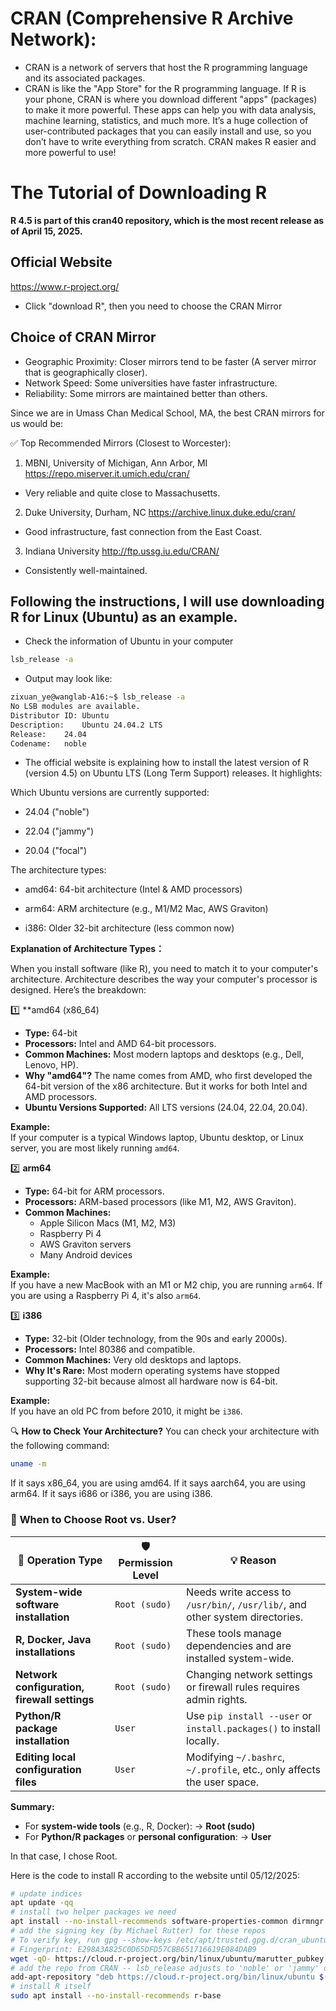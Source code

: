 # CRAN (Comprehensive R Archive Network):
- CRAN is a network of servers that host the R programming language and its associated packages. 
- CRAN is like the "App Store" for the R programming language. If R is your phone, CRAN is where you download different "apps" (packages) to make it more powerful. These apps can help you with data analysis, machine learning, statistics, and much more. It’s a huge collection of user-contributed packages that you can easily install and use, so you don’t have to write everything from scratch. CRAN makes R easier and more powerful to use!

# The Tutorial of Downloading R

**R 4.5 is part of this cran40 repository, which is the most recent release as of April 15, 2025.**

## Official Website

https://www.r-project.org/

- Click "download R", then you need to choose the CRAN Mirror

## Choice of CRAN Mirror
- Geographic Proximity: Closer mirrors tend to be faster (A server mirror that is geographically closer).
- Network Speed: Some universities have faster infrastructure.
- Reliability: Some mirrors are maintained better than others.

Since we are in Umass Chan Medical School, MA, the best CRAN mirrors for us would be:

✅ Top Recommended Mirrors (Closest to Worcester):
1. MBNI, University of Michigan, Ann Arbor, MI
https://repo.miserver.it.umich.edu/cran/
- Very reliable and quite close to Massachusetts.

2. Duke University, Durham, NC
https://archive.linux.duke.edu/cran/
- Good infrastructure, fast connection from the East Coast.

3. Indiana University
http://ftp.ussg.iu.edu/CRAN/
- Consistently well-maintained.

## Following the instructions, I will use downloading R for Linux (Ubuntu) as an example.
- Check the information of Ubuntu in your computer
```bash
lsb_release -a
```
- Output may look like:
```bash
zixuan_ye@wanglab-A16:~$ lsb_release -a
No LSB modules are available.
Distributor ID:	Ubuntu
Description:	Ubuntu 24.04.2 LTS
Release:	24.04
Codename:	noble
```
- The official website is explaining how to install the latest version of R (version 4.5) on Ubuntu LTS (Long Term Support) releases. It highlights:

Which Ubuntu versions are currently supported:

- 24.04 ("noble")

- 22.04 ("jammy")

- 20.04 ("focal")

The architecture types:

- amd64: 64-bit architecture (Intel & AMD processors)

- arm64: ARM architecture (e.g., M1/M2 Mac, AWS Graviton)

- i386: Older 32-bit architecture (less common now)

**Explanation of Architecture Types：**

When you install software (like R), you need to match it to your computer's architecture. Architecture describes the way your computer's processor is designed. Here’s the breakdown:

1️⃣ **amd64 (x86_64)
- **Type:** 64-bit  
- **Processors:** Intel and AMD 64-bit processors.  
- **Common Machines:** Most modern laptops and desktops (e.g., Dell, Lenovo, HP).  
- **Why "amd64"?** The name comes from AMD, who first developed the 64-bit version of the x86 architecture. But it works for both Intel and AMD processors.  
- **Ubuntu Versions Supported:** All LTS versions (24.04, 22.04, 20.04).  

**Example:**  
If your computer is a typical Windows laptop, Ubuntu desktop, or Linux server, you are most likely running `amd64`.  


2️⃣ **arm64**
- **Type:** 64-bit for ARM processors.  
- **Processors:** ARM-based processors (like M1, M2, AWS Graviton).  
- **Common Machines:**  
  - Apple Silicon Macs (M1, M2, M3)  
  - Raspberry Pi 4  
  - AWS Graviton servers  
  - Many Android devices  

**Example:**  
If you have a new MacBook with an M1 or M2 chip, you are running `arm64`. If you are using a Raspberry Pi 4, it's also `arm64`.  


3️⃣ **i386**
- **Type:** 32-bit (Older technology, from the 90s and early 2000s).  
- **Processors:** Intel 80386 and compatible.  
- **Common Machines:** Very old desktops and laptops.  
- **Why It's Rare:** Most modern operating systems have stopped supporting 32-bit because almost all hardware now is 64-bit.  

**Example:**  
If you have an old PC from before 2010, it might be `i386`.  


🔍 **How to Check Your Architecture?**
You can check your architecture with the following command:  

```bash
uname -m
```
If it says x86_64, you are using amd64.
If it says aarch64, you are using arm64.
If it says i686 or i386, you are using i386.


### 🔄 **When to Choose Root vs. User?**
| 📝 **Operation Type**                 | 🛡️ **Permission Level** | 💡 **Reason**                                                        |
|--------------------------------------|-------------------------|----------------------------------------------------------------------|
| **System-wide software installation** | `Root (sudo)`          | Needs write access to `/usr/bin/`, `/usr/lib/`, and other system directories. |
| **R, Docker, Java installations**    | `Root (sudo)`          | These tools manage dependencies and are installed system-wide.       |
| **Network configuration, firewall settings** | `Root (sudo)`  | Changing network settings or firewall rules requires admin rights.   |
| **Python/R package installation**    | `User`                 | Use `pip install --user` or `install.packages()` to install locally. |
| **Editing local configuration files** | `User`                 | Modifying `~/.bashrc`, `~/.profile`, etc., only affects the user space. |

**Summary:**
- For **system-wide tools** (e.g., R, Docker): → **Root (sudo)**  
- For **Python/R packages** or **personal configuration**: → **User** 

In that case, I chose Root.

Here is the code to install R according to the website until 05/12/2025:
```bash
# update indices
apt update -qq
# install two helper packages we need
apt install --no-install-recommends software-properties-common dirmngr
# add the signing key (by Michael Rutter) for these repos
# To verify key, run gpg --show-keys /etc/apt/trusted.gpg.d/cran_ubuntu_key.asc 
# Fingerprint: E298A3A825C0D65DFD57CBB651716619E084DAB9
wget -qO- https://cloud.r-project.org/bin/linux/ubuntu/marutter_pubkey.asc | tee -a /etc/apt/trusted.gpg.d/cran_ubuntu_key.asc
# add the repo from CRAN -- lsb_release adjusts to 'noble' or 'jammy' or ... as needed
add-apt-repository "deb https://cloud.r-project.org/bin/linux/ubuntu $(lsb_release -cs)-cran40/"
# install R itself
sudo apt install --no-install-recommends r-base
```

